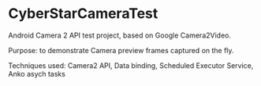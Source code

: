 # CyberStarCameraTest
Android Camera 2 API test project, based on Google Camera2Video.

Purpose: to demonstrate Camera preview frames captured on the fly.

Techniques used: Camera2 API, Data binding, Scheduled Executor Service, Anko asych tasks

